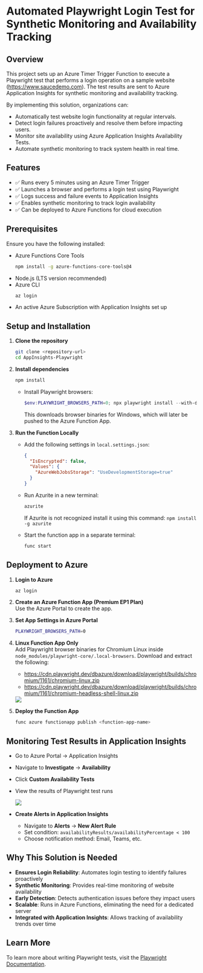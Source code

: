 
# **Automated Playwright Login Test for Synthetic Monitoring and Availability Tracking**

## Overview

This project sets up an Azure Timer Trigger Function to execute a Playwright test that performs a login operation on a sample website (https://www.saucedemo.com). The test results are sent to Azure Application Insights for synthetic monitoring and availability tracking.

By implementing this solution, organizations can:

- Automatically test website login functionality at regular intervals.
- Detect login failures proactively and resolve them before impacting users.
- Monitor site availability using Azure Application Insights Availability Tests.
- Automate synthetic monitoring to track system health in real time.

## Features

- ✅ Runs every 5 minutes using an Azure Timer Trigger  
- ✅ Launches a browser and performs a login test using Playwright  
- ✅ Logs success and failure events to Application Insights  
- ✅ Enables synthetic monitoring to track login availability  
- ✅ Can be deployed to Azure Functions for cloud execution  

## Prerequisites

Ensure you have the following installed:

- Azure Functions Core Tools  
  ```bash
  npm install -g azure-functions-core-tools@4
  ```
- Node.js (LTS version recommended)  
- Azure CLI  
  ```bash
  az login
  ```
- An active Azure Subscription with Application Insights set up

## Setup and Installation

1. **Clone the repository**
   ```bash
   git clone <repository-url>
   cd AppInsights-Playwright
   ```

2. **Install dependencies**
   ```bash
   npm install
   ```

   - Install Playwright browsers:
     ```powershell
     $env:PLAYWRIGHT_BROWSERS_PATH=0; npx playwright install --with-deps
     ```
     This downloads browser binaries for Windows, which will later be pushed to the Azure Function App.

3. **Run the Function Locally**

   - Add the following settings in `local.settings.json`:
     ```json
     {
       "IsEncrypted": false,
       "Values": {
         "AzureWebJobsStorage": "UseDevelopmentStorage=true"
       }
     }
     ```
   - Run Azurite in a new terminal:
     ```bash
     azurite
     ```
     If Azurite is not recognized install it using this command:
      `` npm install -g azurite ``
      
   - Start the function app in a separate terminal:
     ```bash
     func start
     ```

## Deployment to Azure

1. **Login to Azure**
   ```bash
   az login
   ```

2. **Create an Azure Function App (Premium EP1 Plan)**  
   Use the Azure Portal to create the app.

3. **Set App Settings in Azure Portal**
   ```bash
   PLAYWRIGHT_BROWSERS_PATH=0
   ```

4. **Linux Function App Only**  
   Add Playwright browser binaries for Chromium Linux inside `node_modules/playwright-core/.local-browsers`. Download and extract the following:

   - https://cdn.playwright.dev/dbazure/download/playwright/builds/chromium/1161/chromium-linux.zip  
   - https://cdn.playwright.dev/dbazure/download/playwright/builds/chromium/1161/chromium-headless-shell-linux.zip

   <image src="https://github.com/user-attachments/assets/85545543-7c7c-4fe5-8021-265c67bc3dab" />

5. **Deploy the Function App**
   ```bash
   func azure functionapp publish <function-app-name>
   ```

## Monitoring Test Results in Application Insights

- Go to Azure Portal → Application Insights  
- Navigate to **Investigate** → **Availability**  
- Click **Custom Availability Tests**  
- View the results of Playwright test runs  

  <image src="https://github.com/user-attachments/assets/d041660c-497f-4780-aa7d-afc424e9fa28" />

- **Create Alerts in Application Insights**
  - Navigate to **Alerts** → **New Alert Rule**
  - Set condition: `availabilityResults/availabilityPercentage < 100`
  - Choose notification method: Email, Teams, etc.

## Why This Solution is Needed

- **Ensures Login Reliability**: Automates login testing to identify failures proactively  
- **Synthetic Monitoring**: Provides real-time monitoring of website availability  
- **Early Detection**: Detects authentication issues before they impact users  
- **Scalable**: Runs in Azure Functions, eliminating the need for a dedicated server  
- **Integrated with Application Insights**: Allows tracking of availability trends over time

## Learn More

To learn more about writing Playwright tests, visit the [Playwright Documentation](https://playwright.dev/docs/writing-tests).
